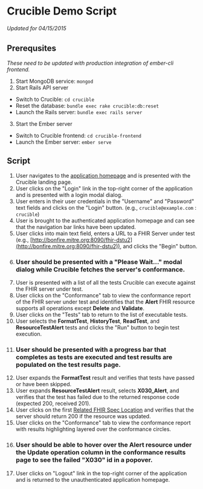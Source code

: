 # Crucible Demo Script
###### _Updated for 04/15/2015_

## Prerequsites
_These need to be updated with production integration of ember-cli frontend._
1. Start MongoDB service: ```mongod```
2. Start Rails API server
  - Switch to Crucible: ```cd crucible```
  - Reset the database: ```bundle exec rake crucible:db:reset```
  - Launch the Rails server: ```bundle exec rails server```
3. Start the Ember server
  - Switch to Crucible frontend: ```cd crucible-frontend```
  - Launch the Ember server: ```ember serve```

## Script
1. User navigates to the [application homepage](http://crucible-dev.mitre.org) and is presented with the Crucible landing page.
2. User clicks on the "Login" link in the top-right corner of the application and is presented with a login modal dialog.
3. User enters in their user credentials in the "Username" and "Password" text fields and clicks on the "Login" button. (e.g., ```crucible@example.com``` : ```crucible```)
4. User is brought to the authenticated application homepage and can see that the navigation bar links have been updated.
5. User clicks into main text field, enters a URL to a FHIR Server under test (e.g., [http://bonfire.mitre.org:8090/fhir-dstu2](http://bonfire.mitre.org:8090/fhir-dstu2)), and clicks the "Begin" button.
6. ### User should be presented with a "Please Wait..." modal dialog while Crucible fetches the server's conformance.
7. User is presented with a list of all the tests Crucible can execute against the FHIR server under test.
8. User clicks on the "Conformance" tab to view the conformance report of the FHIR server under test and identifies that the **Alert** FHIR resource supports all operations except **Delete** and **Validate**.
9. User clicks on the "Tests" tab to return to the list of executable tests.
10. User selects the **FormatTest**, **HistoryTest**, **ReadTest**, and **ResourceTestAlert** tests and clicks the "Run" button to begin test execution.
11. ### User should be presented with a progress bar that completes as tests are executed and test results are populated on the test results page.
12. User expands the **FormatTest** result and verifies that tests have passed or have been skipped.
13. User expands **ResourceTestAlert** result, selects **X030_Alert**, and verifies that the test has failed due to the returned response code (expected 200, received 201).
14. User clicks on the first [Related FHIR Spec Location](http://www.hl7.org/implement/standards/fhir/http.html#update) and verifies that the server should return 200 if the resource was updated.
15. User clicks on the "Conformance" tab to view the conformance report with results highlighting layered over the conformance circles.
16. ### User should be able to hover over the **Alert** resource under the Update operation column in the conformance results page to see the failed "X030" id in a popover.
17. User clicks on "Logout" link in the top-right corner of the application and is returned to the unauthenticated application homepage.
